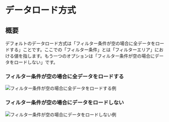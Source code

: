 # データロード方式

## 概要

デフォルトのデータロード方式は「フィルター条件が空の場合に全データをロードする」ことです。ここでの「フィルター条件」とは「フィルターエリア」における値を指します。もう一つのオプションは「フィルター条件が空の場合にデータをロードしない」です。

### フィルター条件が空の場合に全データをロードする

![フィルター条件が空の場合に全データをロードする例](https://nocobase-docs.oss-cn-beijing.aliyuncs.com/20240407170234.gif)

### フィルター条件が空の場合にデータをロードしない

![フィルター条件が空の場合にデータをロードしない例](https://nocobase-docs.oss-cn-beijing.aliyuncs.com/20240721160327_rec_.gif)


